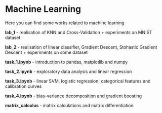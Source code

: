 # Machine Learning

Here you can find some works related to machine learning

**lab_1** - realisation of KNN and Cross-Validation + experiments on MNIST dataset

**lab_2** - realisation of linear classifier, Gradient Descent, Stohastic Gradient Descent + experiments on some dataset

**task_1.ipynb** - introduction to pandas, matplotlib and numpy

**task_2.ipynb** - exploratory data analysis and linear regression

**task_3.ipynb** - linear SVM, logistic regression, categorical features and calibration curves

**task_4.ipynb** - bias-variance decomposition and gradient boosting

**matrix_calculus** - matrix calculations and matrix differentiation
